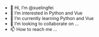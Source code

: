 - 👋 Hi, I’m @xuelingfei
- 👀 I’m interested in Python and Vue
- 🌱 I’m currently learning Python and Vue
- 💞️ I’m looking to collaborate on ...
- 📫 How to reach me ...

<!---
xuelingfei/xuelingfei is a ✨ special ✨ repository because its `README.md` (this file) appears on your GitHub profile.
You can click the Preview link to take a look at your changes.
--->
